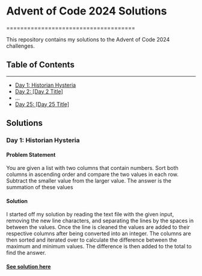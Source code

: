# Advent of Code 2024 Solutions
=====================================

This repository contains my solutions to the Advent of Code 2024 challenges.

## Table of Contents
-----------------

* [Day 1: Historian Hysteria](#day-1)
* [Day 2: [Day 2 Title]](#day-2)
* ...
* [Day 25: [Day 25 Title]](#day-25)

## Solutions

### Day 1: Historian Hysteria
#### Problem Statement
You are given a list with two columns that contain numbers. Sort both columns in ascending order and compare the two values in each row. Subtract the smaller value from the larger value. The answer is the summation of these values

#### Solution
I started off my solution by reading the text file with the given input, removing the new line characters, and separating the lines by the spaces in between the values. Once the line is cleaned the values are added to their respective columns after being converted into an integer. The columns are then sorted and iterated over to calculate the difference between the maximum and minimum values. The difference is then added to the total to find the answer.

#### [See solution here](https://github.com/narrativityy/AdventOfCode24/blob/main/Day1.py)